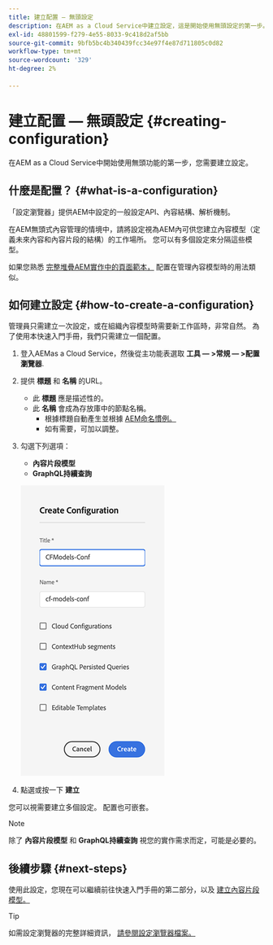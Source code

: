 ```yaml
---
title: 建立配置 — 無頭設定
description: 在AEM as a Cloud Service中建立設定，這是開始使用無頭設定的第一步。
exl-id: 48801599-f279-4e55-8033-9c418d2af5bb
source-git-commit: 9bfb5bc4b340439fcc34e97f4e87d711805c0d82
workflow-type: tm+mt
source-wordcount: '329'
ht-degree: 2%

---
```


# 建立配置 — 無頭設定 {#creating-configuration}

在AEM as a Cloud Service中開始使用無頭功能的第一步，您需要建立設定。

## 什麼是配置？ {#what-is-a-configuration}

「設定瀏覽器」提供AEM中設定的一般設定API、內容結構、解析機制。

在AEM無頭式內容管理的情境中，請將設定視為AEM內可供您建立內容模型（定義未來內容和內容片段的結構）的工作場所。 您可以有多個設定來分隔這些模型。

如果您熟悉 [完整堆疊AEM實作中的頁面範本，](/help/sites-cloud/authoring/features/templates.md) 配置在管理內容模型時的用法類似。

## 如何建立設定 {#how-to-create-a-configuration}

管理員只需建立一次設定，或在組織內容模型時需要新工作區時，非常自然。 為了使用本快速入門手冊，我們只需建立一個配置。

1. 登入AEMas a Cloud Service，然後從主功能表選取 **工具 — >常規 — >配置瀏覽器**.
1. 提供 **標題** 和 **名稱** 的URL。
   * 此 **標題** 應是描述性的。
   * 此 **名稱** 會成為存放庫中的節點名稱。
      * 根據標題自動產生並根據 [AEM命名慣例。](/help/implementing/developing/introduction/naming-conventions.md)
      * 如有需要，可加以調整。
1. 勾選下列選項：
   * **內容片段模型**
   * **GraphQL持續查詢**

   ![建立設定](../assets/create-configuration.png)

1. 點選或按一下 **建立**

您可以視需要建立多個設定。 配置也可嵌套。

>[!NOTE]
>
>除了 **內容片段模型** 和 **GraphQL持續查詢** 視您的實作需求而定，可能是必要的。

## 後續步驟 {#next-steps}

使用此設定，您現在可以繼續前往快速入門手冊的第二部分，以及 [建立內容片段模型。](create-content-model.md)

>[!TIP]
>
>如需設定瀏覽器的完整詳細資訊， [請參閱設定瀏覽器檔案。](/help/implementing/developing/introduction/configurations.md)
